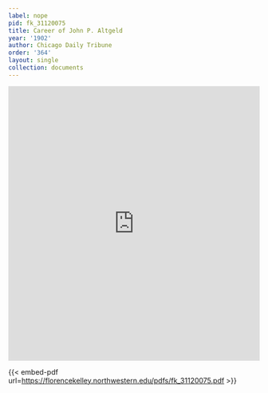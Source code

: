 ```yaml
---
label: nope
pid: fk_31120075
title: Career of John P. Altgeld
year: '1902'
author: Chicago Daily Tribune
order: '364'
layout: single
collection: documents
---
```

<iframe src="https://northwestern.app.box.com/embed/s/0yntqp00avx51k9faf0mic6ak2yf4wwi?sortColumn=date&view=list" width="100%" height="550" frameborder="0" allowfullscreen webkitallowfullscreen msallowfullscreen></iframe>


{{< embed-pdf url=https://florencekelley.northwestern.edu/pdfs/fk_31120075.pdf >}}